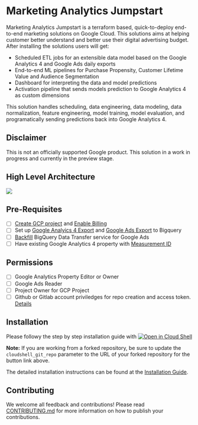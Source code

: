 # Marketing Analytics Jumpstart

Marketing Analytics Jumpstart is a terraform based, quick-to-deploy end-to-end marketing solutions on Google Cloud. This solutions aims at helping customer better understand and better use their digital advertising budget.
After installing the solutions users will get:
* Scheduled ETL jobs for an extensible data model based on the Google Analytics 4 and Google Ads daily exports
* End-to-end ML pipelines for Purchase Propensity, Customer Lifetime Value and Audience Segmentation
* Dashboard for interpreting the data and model predictions
* Activation pipeline that sends models prediction to Google Analytics 4 as custom dimensions

This solution handles scheduling, data engineering, data modeling, data normalization, feature engineering, model training, model evaluation, and programatically sending predictions back into Google Analytics 4.

## Disclaimer

This is not an officially supported Google product.
This solution in a work in progress and currently in the preview stage.

## High Level Architecture

![](https://i.imgur.com/5D3WPEb.png)

## Pre-Requisites
- [ ] [Create GCP project](https://cloud.google.com/resource-manager/docs/creating-managing-projects#creating_a_project) and [Enable Billing](https://cloud.google.com/billing/docs/how-to/modify-project)
- [ ] Set up [Google Analyics 4 Export](https://support.google.com/analytics/answer/9823238?hl=en#zippy=%2Cin-this-article) and [Google Ads Export](https://cloud.google.com/bigquery/docs/google-ads-transfer) to Bigquery
- [ ] [Backfill](https://cloud.google.com/bigquery/docs/google-ads-transfer) BigQuery Data Transfer service for Google Ads
- [ ] Have existing Google Analytics 4 property with [Measurement ID](https://support.google.com/analytics/answer/12270356?hl=en)

## Permissions
- [ ] Google Analytics Property Editor or Owner
- [ ] Google Ads Reader
- [ ] Project Owner for GCP Project
- [ ] Github or Gitlab account priviledges for repo creation and access token. [Details](https://cloud.google.com/dataform/docs/connect-repository)

## Installation

Please followy the step by step installation guide with [![Open in Cloud Shell](https://gstatic.com/cloudssh/images/open-btn.svg)](https://shell.cloud.google.com/cloudshell/editor?cloudshell_git_repo=https://github.com/GoogleCloudPlatform/marketing-analytics-jumpstart.git&cloudshell_git_branch=main&cloudshell_workspace=&cloudshell_tutorial=infrastructure/cloudshell/tutorial.md)

**Note:** If you are working from a forked repository, be sure to update the `cloudshell_git_repo` parameter to the URL of your forked repository for the button link above.

The detailed installation instructions can be found at the [Installation Guide](./infrastructure/README.md).

## Contributing

We welcome all feedback and contributions!  Please read [CONTRIBUTING.md](./CONTRIBUTING.md) for more information on how
to publish your contributions.

